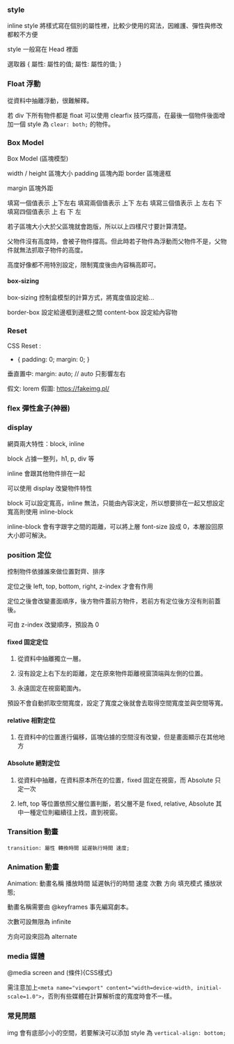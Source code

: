 

### style

inline style 將樣式寫在個別的屬性裡，比較少使用的寫法，因維護、彈性與修改都較不方便

style 一般寫在 Head 裡面

選取器 {
  屬性: 屬性的值;
  屬性: 屬性的值;
}

### Float 浮動

從資料中抽離浮動，很難解釋。

若 div 下所有物件都是 float 可以使用 clearfix 技巧撐高，在最後一個物件後面增加一個 style 為 `clear: both;` 的物件。

### Box Model

Box Model (區塊模型)

width / height 區塊大小
padding 區塊內距
border 區塊邊框

margin 區塊外距

填寫一個值表示 上下左右
填寫兩個值表示 上下 左右
填寫三個值表示 上 左右 下
填寫四個值表示 上 右 下 左

若子區塊大小大於父區塊就會跑版，所以以上四樣尺寸要計算清楚。

父物件沒有高度時，會被子物件撐高。但此時若子物件為浮動而父物件不是，父物件就無法抓取子物件的高度。

高度好像都不用特別設定，限制寬度後由內容稱高即可。

#### box-sizing

box-sizing 控制盒模型的計算方式，將寬度值設定給...

border-box 設定給邊框到邊框之間
content-box 設定給內容物

### Reset

CSS Reset :
* {
  padding: 0;
  margin: 0;
}

垂直置中: margin: auto; // auto 只影響左右

假文: lorem
假圖: https://fakeimg.pl/

### flex 彈性盒子(神器)



### display

網頁兩大特性：block, inline

block 占據一整列，h1, p, div 等

inline 會跟其他物件排在一起

可以使用 display 改變物件特性

block 可以設定寬高，inline 無法，只能由內容決定，所以想要排在一起又想設定寬高則使用 inline-block

inline-block 會有字跟字之間的距離，可以將上層 font-size 設成 0，本層設回原大小即可解決。

### position 定位

控制物件依據誰來做位置對齊、排序

定位之後 left, top, bottom, right, z-index 才會有作用

定位之後會改變畫面順序，後方物件蓋前方物件，若前方有定位後方沒有則前蓋後。

可由 z-index 改變順序，預設為 0

#### fixed 固定定位

1. 從資料中抽離獨立一層。

2. 沒有設定上右下左的距離，定在原來物件距離視窗頂端與左側的位置。

3. 永遠固定在視窗範圍內。

預設不會自動抓取空間寬度，設定了寬度之後就會去取得空間寬度並與空間等寬。

#### relative 相對定位

1. 在資料中的位置進行偏移，區塊佔據的空間沒有改變，但是畫面顯示在其他地方

#### Absolute 絕對定位

1. 從資料中抽離，在資料原本所在的位置，fixed 固定在視窗，而 Absolute 只定一次

2. left, top 等位置依照父層位置判斷，若父層不是 fixed, relative, Absolute 其中一種定位則繼續往上找，直到視窗。

### Transition 動畫

`transition: 屬性 轉換時間 延遲執行時間 速度;`

### Animation 動畫

Animation: 動畫名稱 播放時間 延遲執行的時間 速度 次數 方向 填充模式 播放狀態;

動畫名稱需要由 @keyframes 事先編寫劇本。

次數可設無限為 infinite

方向可設來回為 alternate

### media 媒體

@media screen and (條件){CSS樣式}

需注意加上`<meta name="viewport" content="width=device-width, initial-scale=1.0">`，否則有些媒體在計算解析度的寬度時會不一樣。

### 常見問題

img 會有底部小小的空間，若要解決可以添加 style 為 `vertical-align: bottom;`